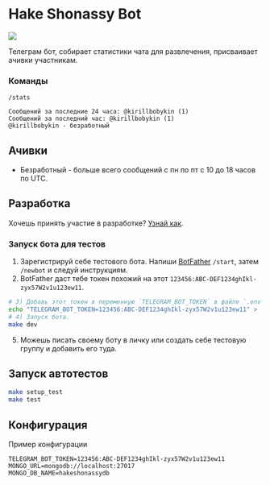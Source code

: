 # Hake Shonassy Bot
![](https://github.com/qelphybox/hakeshonassybot/workflows/Checks/badge.svg)

Телеграм бот, собирает статистики чата для развлечения, присваивает ачивки участникам.

### Команды
```
/stats

Сообщений за последние 24 часа: @kirillbobykin (1)
Сообщений за последний час: @kirillbobykin (1)
@kirillbobykin - безработный
```

## Ачивки
- Безработный - больше всего сообщений с пн по пт с 10 до 18 часов по UTC.

## Разработка
Хочешь принять участие в разработке? [Узнай как](CONTRIBUTING.md).  

### Запуск бота для тестов
1) Зарегистрируй себе тестового бота. Напиши [BotFather](https://t.me/botfather) `/start`, затем `/newbot` и следуй инструкциям.
2) BotFather даст тебе токен похожий на этот `123456:ABC-DEF1234ghIkl-zyx57W2v1u123ew11`.
```bash
# 3) Добавь этот токен в переменную `TELEGRAM_BOT_TOKEN` в файле `.env`.
echo "TELEGRAM_BOT_TOKEN=123456:ABC-DEF1234ghIkl-zyx57W2v1u123ew11" > .env
# 4) Запуск бота.
make dev
```
5) Можешь писать своему боту в личку или создать себе тестовую группу и добавить его туда.

## Запуск автотестов

```bash
make setup_test
make test
```

## Конфигурация

Пример конфигурации

```env
TELEGRAM_BOT_TOKEN=123456:ABC-DEF1234ghIkl-zyx57W2v1u123ew11
MONGO_URL=mongodb://localhost:27017
MONGO_DB_NAME=hakeshonassydb
```
